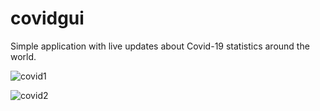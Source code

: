 # covidgui
Simple application with live updates about Covid-19 statistics around the world.


![covid1](https://user-images.githubusercontent.com/132295836/236950338-d3a1104c-111a-4de4-a2a9-c2642ef3422b.png)

![covid2](https://user-images.githubusercontent.com/132295836/236950340-8c5ea669-78d6-4093-a795-dd86f280b71d.png)
